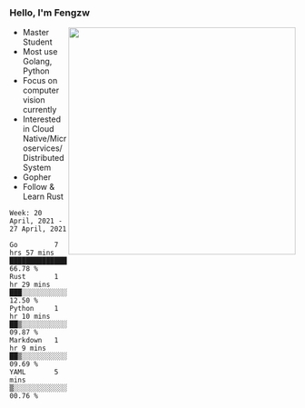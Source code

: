 ### Hello, I'm Fengzw

<img align="right" src="https://github-readme-stats.vercel.app/api?username=zhiwei-Feng&show_icons=true&icon_color=000000&text_color=000000&bg_color=ffffff&hide_title=false&title_color=000000" width="400" />

- Master Student
- Most use Golang, Python
- Focus on computer vision currently
- Interested in Cloud Native/Microservices/Distributed System
- Gopher
- Follow & Learn Rust
  
<!--START_SECTION:waka-->
```text
Week: 20 April, 2021 - 27 April, 2021

Go         7 hrs 57 mins   ████████████████▓░░░░░░░░   66.78 % 
Rust       1 hr 29 mins    ███░░░░░░░░░░░░░░░░░░░░░░   12.50 % 
Python     1 hr 10 mins    ██▒░░░░░░░░░░░░░░░░░░░░░░   09.87 % 
Markdown   1 hr 9 mins     ██▒░░░░░░░░░░░░░░░░░░░░░░   09.69 % 
YAML       5 mins          ▒░░░░░░░░░░░░░░░░░░░░░░░░   00.76 % 
```
<!--END_SECTION:waka-->
</p>



<!--
[![github stats](https://github-readme-stats.vercel.app/api?username=zhiwei-Feng&theme=tokyonight&show_icons=true)](https://github.com/anuraghazra/github-readme-stats)
-->




<!--
**zhiwei-Feng/zhiwei-Feng** is a ✨ _special_ ✨ repository because its `README.md` (this file) appears on your GitHub profile.

Here are some ideas to get you started:

- 🔭 I’m currently working on ...
- 🌱 I’m currently learning ...
- 👯 I’m looking to collaborate on ...
- 🤔 I’m looking for help with ...
- 💬 Ask me about ...
- 📫 How to reach me: ...
- 😄 Pronouns: ...
- ⚡ Fun fact: ...
-->



